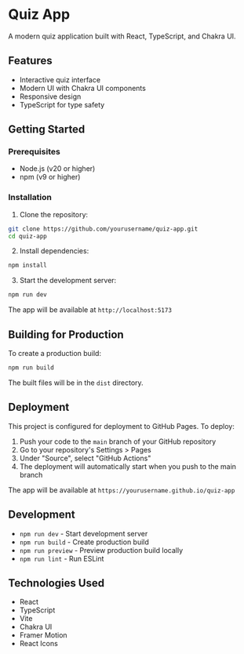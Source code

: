 # Quiz App

A modern quiz application built with React, TypeScript, and Chakra UI.

## Features

- Interactive quiz interface
- Modern UI with Chakra UI components
- Responsive design
- TypeScript for type safety

## Getting Started

### Prerequisites

- Node.js (v20 or higher)
- npm (v9 or higher)

### Installation

1. Clone the repository:
```bash
git clone https://github.com/yourusername/quiz-app.git
cd quiz-app
```

2. Install dependencies:
```bash
npm install
```

3. Start the development server:
```bash
npm run dev
```

The app will be available at `http://localhost:5173`

## Building for Production

To create a production build:

```bash
npm run build
```

The built files will be in the `dist` directory.

## Deployment

This project is configured for deployment to GitHub Pages. To deploy:

1. Push your code to the `main` branch of your GitHub repository
2. Go to your repository's Settings > Pages
3. Under "Source", select "GitHub Actions"
4. The deployment will automatically start when you push to the main branch

The app will be available at `https://yourusername.github.io/quiz-app`

## Development

- `npm run dev` - Start development server
- `npm run build` - Create production build
- `npm run preview` - Preview production build locally
- `npm run lint` - Run ESLint

## Technologies Used

- React
- TypeScript
- Vite
- Chakra UI
- Framer Motion
- React Icons
